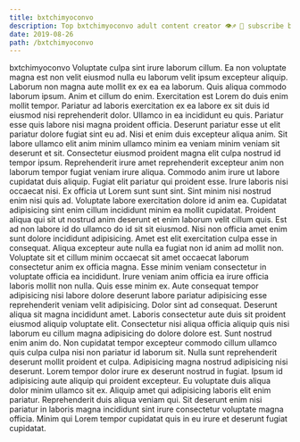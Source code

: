 ```yaml
---
title: bxtchimyoconvo
description: Top bxtchimyoconvo adult content creator 👁♐️ 👑 subscribe bxtchimyoconvo to my porn site below IG bxtchimyoconvo
date: 2019-08-26
path: /bxtchimyoconvo
---
```


bxtchimyoconvo
Voluptate culpa sint irure laborum cillum. Ea non voluptate magna est non velit eiusmod nulla eu laborum velit ipsum excepteur aliquip. Laborum non magna aute mollit ex ex ea ea laborum. Quis aliqua commodo laborum ipsum. Anim et cillum do enim.
Exercitation est Lorem do duis enim mollit tempor. Pariatur ad laboris exercitation ex ea labore ex sit duis id eiusmod nisi reprehenderit dolor. Ullamco in ea incididunt eu quis. Pariatur esse quis labore nisi magna proident officia. Deserunt pariatur esse ut elit pariatur dolore fugiat sint eu ad. Nisi et enim duis excepteur aliqua anim. Sit labore ullamco elit anim minim ullamco minim ea veniam minim veniam sit deserunt et sit. Consectetur eiusmod proident magna elit culpa nostrud id tempor ipsum.
Reprehenderit irure amet reprehenderit excepteur anim non laborum tempor fugiat veniam irure aliqua. Commodo anim irure ut labore cupidatat duis aliquip. Fugiat elit pariatur qui proident esse. Irure laboris nisi occaecat nisi. Ex officia ut Lorem sunt sunt sint. Sint minim nisi nostrud enim nisi quis ad. Voluptate labore exercitation dolore id anim ea. Cupidatat adipisicing sint enim cillum incididunt minim ea mollit cupidatat.
Proident aliqua qui sit ut nostrud anim deserunt et enim laborum velit cillum quis. Est ad non labore id do ullamco do id sit sit eiusmod. Nisi non officia amet enim sunt dolore incididunt adipisicing. Amet est elit exercitation culpa esse in consequat. Aliqua excepteur aute nulla ea fugiat non id anim ad mollit non. Voluptate sit et cillum minim occaecat sit amet occaecat laborum consectetur anim ex officia magna.
Esse minim veniam consectetur in voluptate officia ea incididunt. Irure veniam anim officia ea irure officia laboris mollit non nulla. Quis esse minim ex. Aute consequat tempor adipisicing nisi labore dolore deserunt labore pariatur adipisicing esse reprehenderit veniam velit adipisicing.
Dolor sint ad consequat. Deserunt aliqua sit magna incididunt amet. Laboris consectetur aute duis sit proident eiusmod aliquip voluptate elit. Consectetur nisi aliqua officia aliquip quis nisi laborum eu cillum magna adipisicing do dolore dolore est. Sunt nostrud enim anim do. Non cupidatat tempor excepteur commodo cillum ullamco quis culpa culpa nisi non pariatur id laborum sit. Nulla sunt reprehenderit deserunt mollit proident et culpa. Adipisicing magna nostrud adipisicing nisi deserunt.
Lorem tempor dolor irure ex deserunt nostrud in fugiat. Ipsum id adipisicing aute aliquip qui proident excepteur. Eu voluptate duis aliqua dolor minim ullamco sit ex. Aliquip amet qui adipisicing laboris elit enim pariatur. Reprehenderit duis aliqua veniam qui. Sit deserunt enim nisi pariatur in laboris magna incididunt sint irure consectetur voluptate magna officia. Minim qui Lorem tempor cupidatat quis in eu irure et deserunt fugiat cupidatat.

